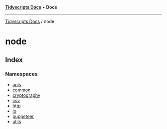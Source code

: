 [**Tidyscripts Docs**](../../README.md) • **Docs**

***

[Tidyscripts Docs](../../globals.md) / node

# node

## Index

### Namespaces

- [apis](namespaces/apis/README.md)
- [common](namespaces/common/README.md)
- [cryptography](namespaces/cryptography/README.md)
- [csv](namespaces/csv/README.md)
- [http](namespaces/http/README.md)
- [io](namespaces/io/README.md)
- [puppeteer](namespaces/puppeteer/README.md)
- [utils](namespaces/utils/README.md)
